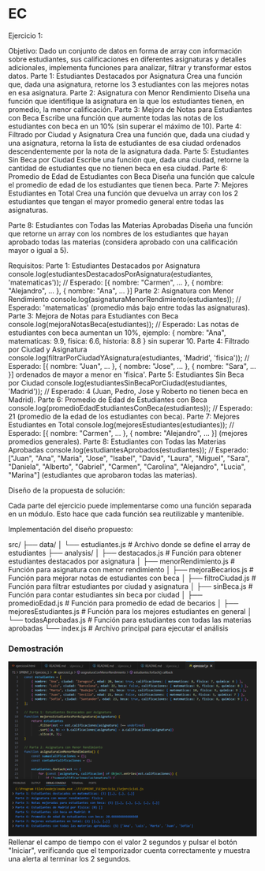 # EC
Ejercicio 1:

Objetivo: 
Dado un conjunto de datos en forma de array con información sobre estudiantes, sus calificaciones en diferentes asignaturas y detalles adicionales, implementa funciones para analizar, filtrar y transformar estos datos.
Parte 1: Estudiantes Destacados por Asignatura
Crea una función que, dada una asignatura, retorne los 3 estudiantes con las mejores notas en esa asignatura.
Parte 2: Asignatura con Menor Rendimiento
Diseña una función que identifique la asignatura en la que los estudiantes tienen, en promedio, la menor calificación.
Parte 3: Mejora de Notas para Estudiantes con Beca
Escribe una función que aumente todas las notas de los estudiantes con beca en un 10% (sin superar el máximo de 10).
Parte 4: Filtrado por Ciudad y Asignatura
Crea una función que, dada una ciudad y una asignatura, retorna la lista de estudiantes de esa ciudad ordenados descendentemente por la nota de la asignatura dada.
Parte 5: Estudiantes Sin Beca por Ciudad
Escribe una función que, dada una ciudad, retorne la cantidad de estudiantes que no tienen beca en esa ciudad.
Parte 6: Promedio de Edad de Estudiantes con Beca
Diseña una función que calcule el promedio de edad de los estudiantes que tienen beca.
Parte 7: Mejores Estudiantes en Total
Crea una función que devuelva un array con los 2 estudiantes que tengan el mayor promedio general entre todas las asignaturas.


Parte 8: Estudiantes con Todas las Materias Aprobadas
Diseña una función que retorne un array con los nombres de los estudiantes que hayan aprobado todas las materias (considera aprobado con una calificación mayor o igual a 5).


Requisitos:
Parte 1: Estudiantes Destacados por Asignatura
console.log(estudiantesDestacadosPorAsignatura(estudiantes, 'matematicas'));
// Esperado: [{ nombre: "Carmen", ... }, { nombre: "Alejandro", ... }, { nombre: "Ana", ... }]
Parte 2: Asignatura con Menor Rendimiento
console.log(asignaturaMenorRendimiento(estudiantes));
// Esperado: 'matematicas' (promedio más bajo entre todas las asignaturas).
Parte 3: Mejora de Notas para Estudiantes con Beca
console.log(mejoraNotasBeca(estudiantes));
// Esperado: Las notas de estudiantes con beca aumentan un 10%, ejemplo: { nombre: "Ana", matematicas: 9.9, fisica: 6.6, historia: 8.8 } sin superar 10.
Parte 4: Filtrado por Ciudad y Asignatura
console.log(filtrarPorCiudadYAsignatura(estudiantes, 'Madrid', 'fisica'));
// Esperado: [{ nombre: "Juan", ... }, { nombre: "Jose", ... }, { nombre: "Sara", ... }] ordenados de mayor a menor en 'fisica'.
Parte 5: Estudiantes Sin Beca por Ciudad
console.log(estudiantesSinBecaPorCiudad(estudiantes, 'Madrid'));
// Esperado: 4 (Juan, Pedro, Jose y Roberto no tienen beca en Madrid).
Parte 6: Promedio de Edad de Estudiantes con Beca
console.log(promedioEdadEstudiantesConBeca(estudiantes));
// Esperado: 21 (promedio de la edad de los estudiantes con beca).
Parte 7: Mejores Estudiantes en Total
console.log(mejoresEstudiantes(estudiantes));
// Esperado: [{ nombre: "Carmen", ... }, { nombre: "Alejandro", ... }] (mejores promedios generales).
Parte 8: Estudiantes con Todas las Materias Aprobadas
console.log(estudiantesAprobados(estudiantes));
// Esperado: ["Juan", "Ana", "Maria", "Jose", "Isabel", "David", "Laura", "Miguel", "Sara", "Daniela", "Alberto", "Gabriel", "Carmen", "Carolina", "Alejandro", "Lucia", "Marina"] (estudiantes que aprobaron todas las materias).


Diseño de la propuesta de solución:

Cada parte del ejercicio puede implementarse como una función separada en un módulo. Esto hace que cada función sea reutilizable y mantenible.

Implementación del diseño propuesto:

src/
├── data/
│   └── estudiantes.js       # Archivo donde se define el array de estudiantes
├── analysis/
│   ├── destacados.js        # Función para obtener estudiantes destacados por asignatura
│   ├── menorRendimiento.js  # Función para asignatura con menor rendimiento
│   ├── mejoraBecarios.js    # Función para mejorar notas de estudiantes con beca
│   ├── filtroCiudad.js      # Función para filtrar estudiantes por ciudad y asignatura
│   ├── sinBeca.js           # Función para contar estudiantes sin beca por ciudad
│   ├── promedioEdad.js      # Función para promedio de edad de becarios
│   ├── mejoresEstudiantes.js # Función para los mejores estudiantes en general
│   └── todasAprobadas.js    # Función para estudiantes con todas las materias aprobadas
└── index.js                 # Archivo principal para ejecutar el análisis


### Demostración

![Cambio de color](/T1/SPRINT_3/Ejercicio_1/ejercicio1.png)
Rellenar el campo de tiempo con el valor 2 segundos y pulsar el botón "Iniciar", verificando que el temporizador cuenta correctamente y muestra una alerta al terminar los 2 segundos.



